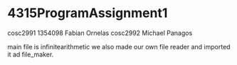 # 4315ProgramAssignment1
cosc2991 1354098 Fabian Ornelas
cosc2992 Michael Panagos


main file is infinitearithmetic we also made our own file reader and imported it ad file_maker.